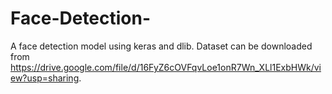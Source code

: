 # Face-Detection-
A face detection model using keras and dlib.
Dataset can be downloaded from https://drive.google.com/file/d/16FyZ6cOVFqvLoe1onR7Wn_XLl1ExbHWk/view?usp=sharing.
